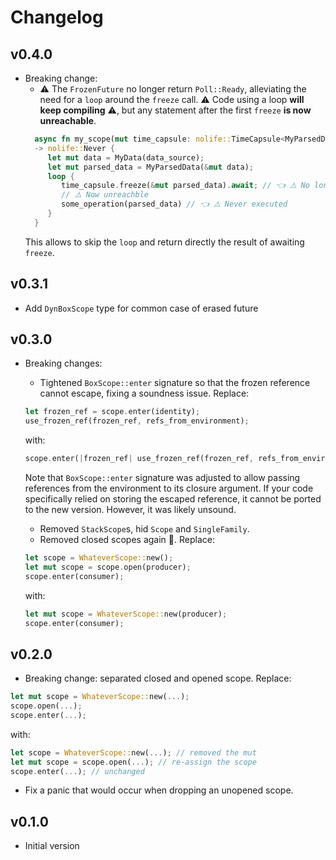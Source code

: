 # Changelog

## v0.4.0

- Breaking change:
  - ⚠️ The `FrozenFuture` no longer return `Poll::Ready`, alleviating the need for a `loop` around the `freeze` call.
    ⚠️ Code using a loop **will keep compiling** ⚠️, but any statement after the first `freeze` **is now unreachable**.
  ```rust
    async fn my_scope(mut time_capsule: nolife::TimeCapsule<MyParsedDataFamily, data_source: Vec<u8>)
    -> nolife::Never {
       let mut data = MyData(data_source);
       let mut parsed_data = MyParsedData(&mut data);
       loop {
          time_capsule.freeze(&mut parsed_data).await; // 👈 ⚠️ No longer returns
          // ⚠️ Now unreachble
          some_operation(parsed_data) // 👈 ⚠️ Never executed
       }
    }
  ```
  This allows to skip the `loop` and return directly the result of awaiting `freeze`.

## v0.3.1

- Add `DynBoxScope` type for common case of erased future

## v0.3.0

- Breaking changes:
  - Tightened `BoxScope::enter` signature so that the frozen reference cannot escape,
    fixing a soundness issue. Replace:
  ```rust
  let frozen_ref = scope.enter(identity);
  use_frozen_ref(frozen_ref, refs_from_environment);
  ```

  with:
  ```rust
  scope.enter(|frozen_ref| use_frozen_ref(frozen_ref, refs_from_environment));
  ```
  Note that `BoxScope::enter` signature was adjusted to allow passing references from the environment
  to its closure argument.
  If your code specifically relied on storing the escaped reference, it cannot be ported to the new version.
  However, it was likely unsound.

  - Removed `StackScope`s, hid `Scope` and `SingleFamily`.
  - Removed closed scopes again 🤡. Replace:
  ```rust
  let scope = WhateverScope::new();
  let mut scope = scope.open(producer);
  scope.enter(consumer);
  ```

  with:
  ```rust
  let mut scope = WhateverScope::new(producer);
  scope.enter(consumer);
  ```

## v0.2.0

- Breaking change: separated closed and opened scope. Replace:

```rust
let mut scope = WhateverScope::new(...);
scope.open(...);
scope.enter(...);
```

with:

```rust
let scope = WhateverScope::new(...); // removed the mut
let mut scope = scope.open(...); // re-assign the scope
scope.enter(...); // unchanged
```

- Fix a panic that would occur when dropping an unopened scope.

## v0.1.0

- Initial version
